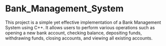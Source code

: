# Bank_Management_System
This project is a simple yet effective implementation of a Bank Management System using C++. It allows users to perform various operations such as opening a new bank account, checking balance, depositing funds, withdrawing funds, closing accounts, and viewing all existing accounts.
